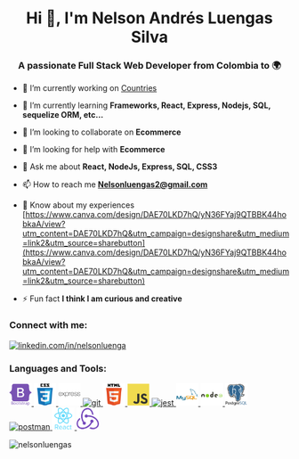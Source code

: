 <h1 align="center">Hi 👋, I'm Nelson Andrés Luengas Silva</h1>
<h3 align="center">A passionate Full Stack Web Developer from Colombia to 🌍</h3>

- 🔭 I’m currently working on [Countries](https://github.com/NELSONLUENGAS/PI_COUNTRIES)

- 🌱 I’m currently learning **Frameworks, React, Express, Nodejs, SQL, sequelize ORM, etc...**

- 👯 I’m looking to collaborate on **Ecommerce**

- 🤝 I’m looking for help with **Ecommerce**

- 💬 Ask me about **React, NodeJs, Express, SQL, CSS3**

- 📫 How to reach me **Nelsonluengas2@gmail.com**

- 📄 Know about my experiences [https://www.canva.com/design/DAE70LKD7hQ/yN36FYaj9QTBBK44hobkaA/view?utm_content=DAE70LKD7hQ&utm_campaign=designshare&utm_medium=link2&utm_source=sharebutton](https://www.canva.com/design/DAE70LKD7hQ/yN36FYaj9QTBBK44hobkaA/view?utm_content=DAE70LKD7hQ&utm_campaign=designshare&utm_medium=link2&utm_source=sharebutton)

- ⚡ Fun fact **I think I am curious and creative**

<h3 align="left">Connect with me:</h3>
<p align="left">
<a href="https://linkedin.com/in/nelsonluenga" target="blank"><img align="center" src="https://raw.githubusercontent.com/rahuldkjain/github-profile-readme-generator/master/src/images/icons/Social/linked-in-alt.svg" alt="linkedin.com/in/nelsonluenga" height="30" width="40" /></a>
</p>

<h3 align="left">Languages and Tools:</h3>
<p align="left"> <a href="https://getbootstrap.com" target="_blank" rel="noreferrer"> <img src="https://raw.githubusercontent.com/devicons/devicon/master/icons/bootstrap/bootstrap-plain-wordmark.svg" alt="bootstrap" width="40" height="40"/> </a> <a href="https://www.w3schools.com/css/" target="_blank" rel="noreferrer"> <img src="https://raw.githubusercontent.com/devicons/devicon/master/icons/css3/css3-original-wordmark.svg" alt="css3" width="40" height="40"/> </a> <a href="https://expressjs.com" target="_blank" rel="noreferrer"> <img src="https://raw.githubusercontent.com/devicons/devicon/master/icons/express/express-original-wordmark.svg" alt="express" width="40" height="40"/> </a> <a href="https://git-scm.com/" target="_blank" rel="noreferrer"> <img src="https://www.vectorlogo.zone/logos/git-scm/git-scm-icon.svg" alt="git" width="40" height="40"/> </a> <a href="https://www.w3.org/html/" target="_blank" rel="noreferrer"> <img src="https://raw.githubusercontent.com/devicons/devicon/master/icons/html5/html5-original-wordmark.svg" alt="html5" width="40" height="40"/> </a> <a href="https://developer.mozilla.org/en-US/docs/Web/JavaScript" target="_blank" rel="noreferrer"> <img src="https://raw.githubusercontent.com/devicons/devicon/master/icons/javascript/javascript-original.svg" alt="javascript" width="40" height="40"/> </a> <a href="https://jestjs.io" target="_blank" rel="noreferrer"> <img src="https://www.vectorlogo.zone/logos/jestjsio/jestjsio-icon.svg" alt="jest" width="40" height="40"/> </a> <a href="https://www.mysql.com/" target="_blank" rel="noreferrer"> <img src="https://raw.githubusercontent.com/devicons/devicon/master/icons/mysql/mysql-original-wordmark.svg" alt="mysql" width="40" height="40"/> </a> <a href="https://nodejs.org" target="_blank" rel="noreferrer"> <img src="https://raw.githubusercontent.com/devicons/devicon/master/icons/nodejs/nodejs-original-wordmark.svg" alt="nodejs" width="40" height="40"/> </a> <a href="https://www.postgresql.org" target="_blank" rel="noreferrer"> <img src="https://raw.githubusercontent.com/devicons/devicon/master/icons/postgresql/postgresql-original-wordmark.svg" alt="postgresql" width="40" height="40"/> </a> <a href="https://postman.com" target="_blank" rel="noreferrer"> <img src="https://www.vectorlogo.zone/logos/getpostman/getpostman-icon.svg" alt="postman" width="40" height="40"/> </a> <a href="https://reactjs.org/" target="_blank" rel="noreferrer"> <img src="https://raw.githubusercontent.com/devicons/devicon/master/icons/react/react-original-wordmark.svg" alt="react" width="40" height="40"/> </a> <a href="https://redux.js.org" target="_blank" rel="noreferrer"> <img src="https://raw.githubusercontent.com/devicons/devicon/master/icons/redux/redux-original.svg" alt="redux" width="40" height="40"/> </a> </p>

<p><img align="center" src="https://github-readme-stats.vercel.app/api/top-langs?username=nelsonluengas&show_icons=true&locale=en&layout=compact" alt="nelsonluengas" /></p>
